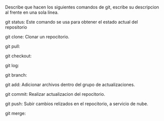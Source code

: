 Describe que hacen los siguientes comandos de git, escribe su descripcion al frente en una sola linea.

git status: Este comando se usa para obtener el estado actual del repositorio

git clone: Clonar un repocitorio.

git pull:

git checkout:

git log:

git branch:

git add: Adicionar archivos dentro del grupo de actualizaciones.

git commit: Realizar actualizacion del repocitorio.

git push: Subir cambios relizados en el repocitorio, a servicio de nube.

git merge:

